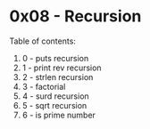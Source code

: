 # 0x08 - Recursion
Table of contents:
1. 0 - puts recursion
2. 1 - print rev recursion
3. 2 - strlen recursion
4. 3 - factorial
5. 4 - surd recursion
6. 5 - sqrt recursion
7. 6 - is prime number


